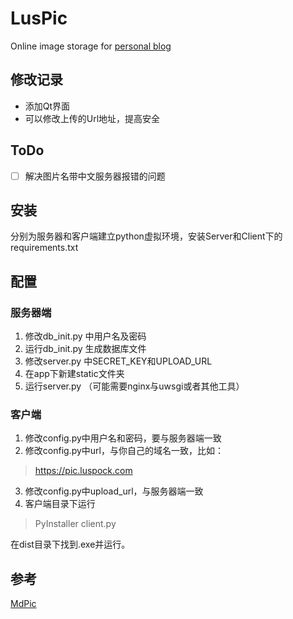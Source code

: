 # LusPic
Online image storage for [personal blog](https://blog.luspock.com)

## 修改记录
* 添加Qt界面
* 可以修改上传的Url地址，提高安全

## ToDo

- [ ] 解决图片名带中文服务器报错的问题

## 安装
分别为服务器和客户端建立python虚拟环境，安装Server和Client下的requirements.txt
## 配置

### 服务器端

1. 修改db_init.py 中用户名及密码
2. 运行db_init.py 生成数据库文件
3. 修改server.py 中SECRET_KEY和UPLOAD_URL
4. 在app下新建static文件夹
5. 运行server.py （可能需要nginx与uwsgi或者其他工具）

### 客户端

1. 修改config.py中用户名和密码，要与服务器端一致
2. 修改config.py中url，与你自己的域名一致，比如：
>https://pic.luspock.com
3. 修改config.py中upload_url，与服务器端一致
4. 客户端目录下运行
>PyInstaller client.py

在dist目录下找到.exe并运行。

## 参考
[MdPic](https://github.com/alinuxsa/MdPic)

